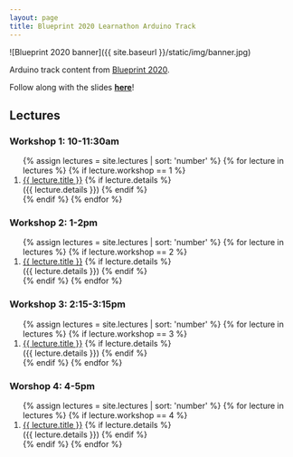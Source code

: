 ```yaml
---
layout: page
title: Blueprint 2020 Learnathon Arduino Track
---
```


![Blueprint 2020 banner]({{ site.baseurl }}/static/img/banner.jpg)

Arduino track content from [Blueprint 2020](https://blueprint.hackmit.org/).

Follow along with the slides **[here](slides.pdf)**!

## Lectures

### Workshop 1: 10-11:30am

<ol class="double-spaced">
  {% assign lectures = site.lectures | sort: 'number' %}
  {% for lecture in lectures %}
  {% if lecture.workshop == 1 %}
  <li>
    <a href="{{ site.baseurl }}{{ lecture.url }}">{{ lecture.title }}</a>
    {% if lecture.details %}
    <br>
    ({{ lecture.details }})
    {% endif %}
  </li>
  {% endif %}
  {% endfor %}
</ol>

### Workshop 2: 1-2pm

<ol class="double-spaced">
  {% assign lectures = site.lectures | sort: 'number' %}
  {% for lecture in lectures %}
  {% if lecture.workshop == 2 %}
  <li>
    <a href="{{ site.baseurl }}{{ lecture.url }}">{{ lecture.title }}</a>
    {% if lecture.details %}
    <br>
    ({{ lecture.details }})
    {% endif %}
  </li>
  {% endif %}
  {% endfor %}
</ol>

### Workshop 3: 2:15-3:15pm

<ol class="double-spaced">
  {% assign lectures = site.lectures | sort: 'number' %}
  {% for lecture in lectures %}
  {% if lecture.workshop == 3 %}
  <li>
    <a href="{{ site.baseurl }}{{ lecture.url }}">{{ lecture.title }}</a>
    {% if lecture.details %}
    <br>
    ({{ lecture.details }})
    {% endif %}
  </li>
  {% endif %}
  {% endfor %}
</ol>

### Worshop 4: 4-5pm

<ol class="double-spaced">
  {% assign lectures = site.lectures | sort: 'number' %}
  {% for lecture in lectures %}
  {% if lecture.workshop == 4 %}
  <li>
    <a href="{{ site.baseurl }}{{ lecture.url }}">{{ lecture.title }}</a>
    {% if lecture.details %}
    <br>
    ({{ lecture.details }})
    {% endif %}
  </li>
  {% endif %}
  {% endfor %}
</ol>
